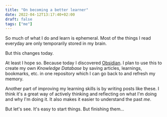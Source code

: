 ```yaml
---
title: "On becoming a better learner"
date: 2022-04-12T13:17:40+02:00
draft: false
tags: ["me"]
---
```


So much of what I do and learn is ephemeral. Most of the things I read everyday are only temporarily stored in my brain.

But this changes today.

At least I hope so. Because today I discovered [Obsidian](https://obsidian.md). I plan to use this to create my own *Knowledge Database* by saving articles, learnings, bookmarks, etc. in one repository which I can go back to and refresh my memory.

Another part of improving my learning skills is by writing posts like these. I think it's a great way of actively thinking and reflecting on what I'm doing and why I'm doing it. It also makes it easier to understand the past *me*.

But let's see. It's easy to start things. But finishing them...

